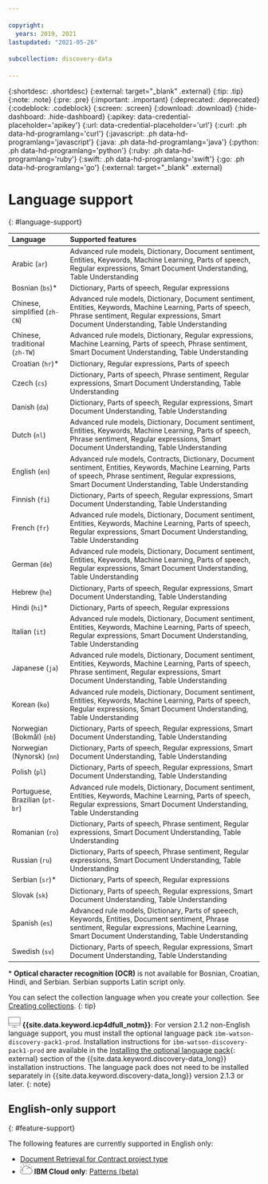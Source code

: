 ```yaml
---

copyright:
  years: 2019, 2021
lastupdated: "2021-05-26"

subcollection: discovery-data

---
```


{:shortdesc: .shortdesc}
{:external: target="_blank" .external}
{:tip: .tip}
{:note: .note}
{:pre: .pre}
{:important: .important}
{:deprecated: .deprecated}
{:codeblock: .codeblock}
{:screen: .screen}
{:download: .download}
{:hide-dashboard: .hide-dashboard}
{:apikey: data-credential-placeholder='apikey'} 
{:url: data-credential-placeholder='url'}
{:curl: .ph data-hd-programlang='curl'}
{:javascript: .ph data-hd-programlang='javascript'}
{:java: .ph data-hd-programlang='java'}
{:python: .ph data-hd-programlang='python'}
{:ruby: .ph data-hd-programlang='ruby'}
{:swift: .ph data-hd-programlang='swift'}
{:go: .ph data-hd-programlang='go'}
{:external: target="_blank" .external}

# Language support
{: #language-support}

| Language | Supported features|
|:---|:---|
| Arabic (`ar`) | Advanced rule models, Dictionary, Document sentiment, Entities, Keywords, Machine Learning, Parts of speech, Regular expressions, Smart Document Understanding, Table Understanding |
| Bosnian (`bs`)\* | Dictionary, Parts of speech, Regular expressions |
| Chinese, simplified (`zh-CN`) | Advanced rule models, Dictionary, Document sentiment, Entities, Keywords, Machine Learning, Parts of speech, Phrase sentiment, Regular expressions, Smart Document Understanding, Table Understanding|
| Chinese, traditional</br> (`zh-TW`) | Advanced rule models, Dictionary, Regular expressions, Machine Learning, Parts of speech, Phrase sentiment, Smart Document Understanding, Table Understanding |
| Croatian (`hr`)\* | Dictionary, Regular expressions, Parts of speech |
| Czech (`cs`) | Dictionary, Parts of speech, Phrase sentiment, Regular expressions, Smart Document Understanding, Table Understanding  |
| Danish (`da`) | Dictionary, Parts of speech, Regular expressions, Smart Document Understanding, Table Understanding |
| Dutch (`nl`) | Advanced rule models, Dictionary, Document sentiment, Entities, Keywords, Machine Learning, Parts of speech, Phrase sentiment, Regular expressions, Smart Document Understanding, Table Understanding |
| English (`en`) | Advanced rule models, Contracts, Dictionary, Document sentiment, Entities, Keywords, Machine Learning, Parts of speech, Phrase sentiment, Regular expressions, Smart Document Understanding, Table Understanding |
| Finnish (`fi`) | Dictionary, Parts of speech, Regular expressions, Smart Document Understanding, Table Understanding |
| French (`fr`) | Advanced rule models, Dictionary, Document sentiment, Entities, Keywords, Machine Learning, Parts of speech, Regular expressions, Smart Document Understanding, Table Understanding |
| German (`de`) | Advanced rule models, Dictionary, Document sentiment, Entities, Keywords, Machine Learning, Parts of speech, Regular expressions, Smart Document Understanding, Table Understanding |
| Hebrew (`he`) | Dictionary, Parts of speech, Regular expressions, Smart Document Understanding, Table Understanding |
| Hindi (`hi`)\* | Dictionary, Parts of speech, Regular expressions |
| Italian (`it`) | Advanced rule models, Dictionary, Document sentiment, Entities, Keywords, Machine Learning, Parts of speech, Regular expressions, Smart Document Understanding, Table Understanding |
| Japanese (`ja`) | Advanced rule models, Dictionary, Document sentiment, Entities, Keywords, Machine Learning, Parts of speech, Phrase sentiment, Regular expressions, Smart Document Understanding, Table Understanding |
| Korean (`ko`) | Advanced rule models, Dictionary, Document sentiment, Entities, Keywords, Machine Learning, Parts of speech, Regular expressions, Smart Document Understanding, Table Understanding |
| Norwegian (Bokma&#778;l) (`nb`) | Dictionary, Parts of speech, Regular expressions, Smart Document Understanding, Table Understanding |
| Norwegian (Nynorsk) (`nn`) | Dictionary, Parts of speech, Regular expressions, Smart Document Understanding, Table Understanding |
| Polish (`pl`) |  Dictionary, Parts of speech, Regular expressions, Smart Document Understanding, Table Understanding |
| Portuguese, Brazilian (`pt-br`) | Advanced rule models, Dictionary, Document sentiment, Entities, Keywords, Machine Learning, Parts of speech, Regular expressions, Smart Document Understanding, Table Understanding |
| Romanian (`ro`) | Dictionary, Parts of speech, Phrase sentiment, Regular expressions, Smart Document Understanding, Table Understanding  |
| Russian (`ru`) | Dictionary, Parts of speech, Phrase sentiment, Regular expressions, Smart Document Understanding, Table Understanding |
| Serbian (`sr`)\* | Dictionary, Parts of speech, Regular expressions|
| Slovak (`sk`) | Dictionary, Parts of speech, Regular expressions, Smart Document Understanding, Table Understanding |
| Spanish (`es`) | Advanced rule models, Dictionary, Parts of speech, Keywords, Entities, Document sentiment, Phrase sentiment, Regular expressions, Machine Learning, Smart Document Understanding, Table Understanding  |
| Swedish (`sv`) | Dictionary, Parts of speech, Regular expressions, Smart Document Understanding, Table Understanding |


\* **Optical character recognition (OCR)** is not available for Bosnian, Croatian, Hindi, and Serbian. Serbian supports Latin script only.

You can select the collection language when you create your collection. See [Creating collections](/docs/discovery-data?topic=discovery-data-collections). 
{: tip}

 ![Cloud Pak for Data only](images/desktop.png) **{{site.data.keyword.icp4dfull_notm}}**: For version 2.1.2 non-English language support, you must install the optional language pack `ibm-watson-discovery-pack1-prod`. Installation instructions for `ibm-watson-discovery-pack1-prod` are available in the [Installing the optional language pack](https://www.ibm.com/support/knowledgecenter/SSQNUZ_2.5.0/cpd/svc/watson/discovery-install.html){: external} section of the {{site.data.keyword.discovery-data_long}} installation instructions. The language pack does not need to be installed separately in {{site.data.keyword.discovery-data_long}} version 2.1.3 or later.
{: note}

## English-only support
{: #feature-support}

The following features are currently supported in English only:

-  [Document Retrieval for Contract project type](/docs/discovery-data?topic=discovery-data-projects#doc-retrieval-contracts)
-  ![IBM Cloud only](images/ibm-cloud.png) **IBM Cloud only**: [Patterns (beta)](/docs/discovery-data?topic=discovery-data-domain#patterns)